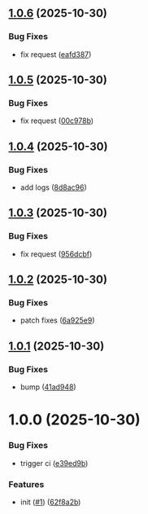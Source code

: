 ## [1.0.6](https://github.com/flida-dev/web-sdk/compare/v1.0.5...v1.0.6) (2025-10-30)


### Bug Fixes

* fix request ([eafd387](https://github.com/flida-dev/web-sdk/commit/eafd3877c7e486e3697e13d3b1763a181c0ebd87))

## [1.0.5](https://github.com/flida-dev/web-sdk/compare/v1.0.4...v1.0.5) (2025-10-30)


### Bug Fixes

* fix request ([00c978b](https://github.com/flida-dev/web-sdk/commit/00c978bb893007baec47f8fcaa94421d735f1992))

## [1.0.4](https://github.com/flida-dev/web-sdk/compare/v1.0.3...v1.0.4) (2025-10-30)


### Bug Fixes

* add logs ([8d8ac96](https://github.com/flida-dev/web-sdk/commit/8d8ac9604c4345d9b8ef0539d768b064abedf0b5))

## [1.0.3](https://github.com/flida-dev/web-sdk/compare/v1.0.2...v1.0.3) (2025-10-30)


### Bug Fixes

* fix request ([956dcbf](https://github.com/flida-dev/web-sdk/commit/956dcbfe6f62a81f7feb790ca7dbf16066a95105))

## [1.0.2](https://github.com/flida-dev/web-sdk/compare/v1.0.1...v1.0.2) (2025-10-30)


### Bug Fixes

* patch fixes ([6a925e9](https://github.com/flida-dev/web-sdk/commit/6a925e96ce488dbc3e8724dbb468515c8e93da73))

## [1.0.1](https://github.com/flida-dev/web-sdk/compare/v1.0.0...v1.0.1) (2025-10-30)


### Bug Fixes

* bump ([41ad948](https://github.com/flida-dev/web-sdk/commit/41ad94876743ac3ebb316f3b53e6bfde7b1d5b0a))

# 1.0.0 (2025-10-30)


### Bug Fixes

* trigger ci ([e39ed9b](https://github.com/flida-dev/web-sdk/commit/e39ed9bf48b927c100fde6d9e5bb8cbe731713bf))


### Features

* init ([#1](https://github.com/flida-dev/web-sdk/issues/1)) ([62f8a2b](https://github.com/flida-dev/web-sdk/commit/62f8a2bcbd986d6c4e3c78a8fd03b1d445eb6d01))
